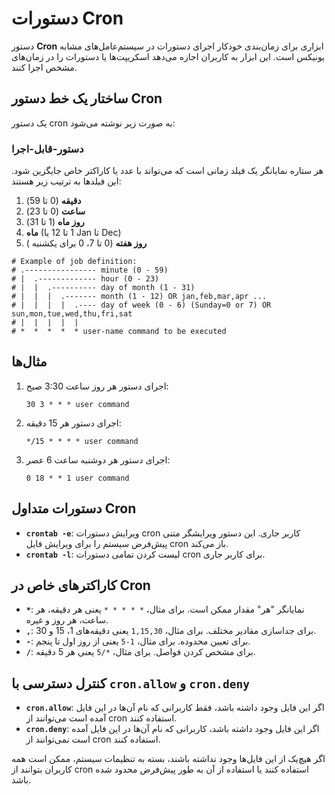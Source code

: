 # دستورات Cron

دستور **Cron** ابزاری برای زمان‌بندی خودکار اجرای دستورات در سیستم‌عامل‌های مشابه یونیکس است. این ابزار به کاربران اجازه می‌دهد اسکریپت‌ها یا دستورات را در زمان‌های مشخص اجرا کنند.

## ساختار یک خط دستور Cron

یک دستور cron به صورت زیر نوشته می‌شود:

### دستور-قابل-اجرا

هر ستاره نمایانگر یک فیلد زمانی است که می‌تواند با عدد یا کاراکتر خاص جایگزین شود. این فیلدها به ترتیب زیر هستند:

1. **دقیقه** (0 تا 59)
2. **ساعت** (0 تا 23)
3. **روز ماه** (1 تا 31)
4. **ماه** (1 تا 12 یا Jan تا Dec)
5. **روز هفته** (0 تا 7، 0  برای یکشنبه )

```
# Example of job definition:
# .---------------- minute (0 - 59)
# |  .------------- hour (0 - 23)
# |  |  .---------- day of month (1 - 31)
# |  |  |  .------- month (1 - 12) OR jan,feb,mar,apr ...
# |  |  |  |  .---- day of week (0 - 6) (Sunday=0 or 7) OR sun,mon,tue,wed,thu,fri,sat
# |  |  |  |  |
# *  *  *  *  * user-name command to be executed
```


## مثال‌ها

1. اجرای دستور هر روز ساعت 3:30 صبح:
    ```
    30 3 * * * user command
    ```
2. اجرای دستور هر 15 دقیقه:
    ```
    */15 * * * * user command
    ```
3. اجرای دستور هر دوشنبه ساعت 6 عصر:
    ```
    0 18 * * 1 user command
    ```

## دستورات متداول Cron

- **`crontab -e`**: ویرایش دستورات cron کاربر جاری. این دستور ویرایشگر متنی پیش‌فرض سیستم را برای ویرایش فایل cron باز می‌کند.
- **`crontab -l`**: لیست کردن تمامی دستورات cron برای کاربر جاری.

## کاراکترهای خاص در Cron

- **`*`**: نمایانگر "هر" مقدار ممکن است. برای مثال، `* * * * *` یعنی هر دقیقه، هر ساعت، هر روز و غیره.
- **`,`**: برای جداسازی مقادیر مختلف. برای مثال، `1,15,30` یعنی دقیقه‌های 1، 15 و 30.
- **`-`**: برای تعیین محدوده. برای مثال، `1-5` یعنی از روز اول تا پنجم.
- **`/`**: برای مشخص کردن فواصل. برای مثال، `*/5` یعنی هر 5 دقیقه.

## کنترل دسترسی با `cron.allow` و `cron.deny`

- **`cron.allow`**: اگر این فایل وجود داشته باشد، فقط کاربرانی که نام آن‌ها در این فایل آمده است می‌توانند از cron استفاده کنند.
- **`cron.deny`**: اگر این فایل وجود داشته باشد، کاربرانی که نام آن‌ها در این فایل آمده است نمی‌توانند از cron استفاده کنند.

اگر هیچ‌یک از این فایل‌ها وجود نداشته باشند، بسته به تنظیمات سیستم، ممکن است همه کاربران بتوانند از cron استفاده کنند یا استفاده از آن به طور پیش‌فرض محدود شده باشد.
